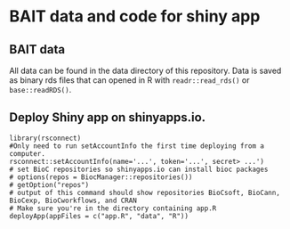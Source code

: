# BAIT data and code for shiny app

## BAIT data
All data can be found in the data directory of this repository. Data is saved as binary rds files that can opened in R with `readr::read_rds()` or `base::readRDS()`.

## Deploy Shiny app on shinyapps.io.

```
library(rsconnect)
#Only need to run setAccountInfo the first time deploying from a computer.  
rsconnect::setAccountInfo(name='...', token='...', secret> ...')
# set BioC repositories so shinyapps.io can install bioc packages
# options(repos = BiocManager::repositories())
# getOption("repos")
# output of this command should show repositories BioCsoft, BioCann, BioCexp, BioCworkflows, and CRAN
# Make sure you're in the directory containing app.R
deployApp(appFiles = c("app.R", "data", "R"))
```


